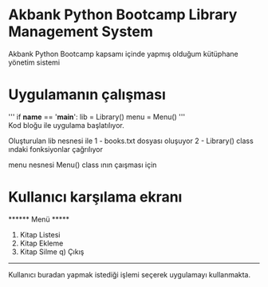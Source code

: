 # Akbank Python Bootcamp Library Management System
Akbank Python Bootcamp kapsamı içinde yapmış olduğum kütüphane yönetim sistemi

# Uygulamanın çalışması
'''
if __name__ == '__main__':
    lib = Library()
    menu = Menu()
'''    
Kod bloğu ile uygulama başlatılıyor.

Oluşturulan lib nesnesi ile 
1 - books.txt dosyası oluşuyor
2 - Library() class ındaki fonksiyonlar çağrılıyor

menu nesnesi Menu() class ının çaışması için

# Kullanıcı karşılama ekranı
****** Menü *****
1) Kitap Listesi
2) Kitap Ekleme
3) Kitap Silme
q) Çıkış
*****************
Kullanıcı buradan yapmak istediği işlemi seçerek uygulamayı kullanmakta.






